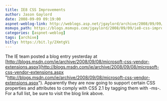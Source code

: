 ```yaml
---
title: IE8 CSS Improvements
author: Jason Gaylord
date: 2008-09-09 09:19:00
aspnet-weblog-link: http://weblogs.asp.net/jgaylord/archive/2008/09/09/ie8-css-improvements.aspx
msmvps_path: https://blogs.msmvps.com/jgaylord/2008/09/09/ie8-css-improvements/
categories: [aspnet-weblog]
tags: [archive]
bitly: https://bit.ly/2XmtgVi
---
```


The IE team posted a blog entry yesterday at [http://blogs.msdn.com/ie/archive/2008/09/08/microsoft-css-vendor-extensions.aspx](http://blogs.msdn.com/ie/archive/2008/09/08/microsoft-css-vendor-extensions.aspx "http://blogs.msdn.com/ie/archive/2008/09/08/microsoft-css-vendor-extensions.aspx"). Apparently they are now going to support certain CSS properties and attributes to comply with CSS 2.1 by tagging them with -ms-. For a full list, be sure to visit the blog link above.